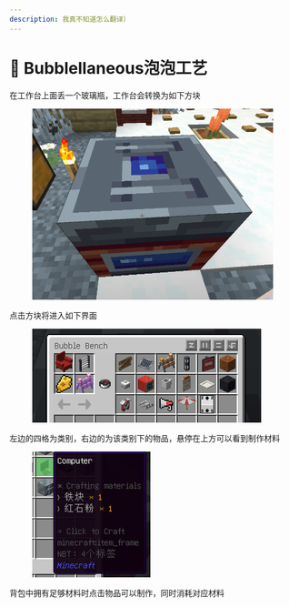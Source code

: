 ```yaml
---
description: 我真不知道怎么翻译）
---
```


# 🫧 Bubblellaneous泡泡工艺

在工作台上面丢一个玻璃瓶，工作台会转换为如下方块

<figure><img src="../../.gitbook/assets/image.png" alt=""><figcaption></figcaption></figure>

点击方块将进入如下界面

<figure><img src="../../.gitbook/assets/image (1).png" alt=""><figcaption></figcaption></figure>

左边的四格为类别，右边的为该类别下的物品，悬停在上方可以看到制作材料

<figure><img src="../../.gitbook/assets/image (2).png" alt=""><figcaption></figcaption></figure>

背包中拥有足够材料时点击物品可以制作，同时消耗对应材料
